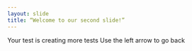 ```yaml
---
layout: slide
title: “Welcome to our second slide!”
---
```

Your test is creating more tests 
Use the left arrow to go back
